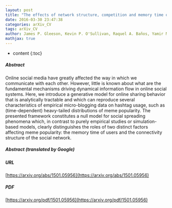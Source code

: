 ```yaml
---
layout: post
title: "The effects of network structure, competition and memory time on social spreading phenomena"
date: 2016-03-30 23:47:38
categories: arXiv_CV
tags: arXiv_CV
author: James P. Gleeson, Kevin P. O'Sullivan, Raquel A. Baños, Yamir Moreno
mathjax: true
---
```


* content
{:toc}

##### Abstract
Online social media have greatly affected the way in which we communicate with each other. However, little is known about what are the fundamental mechanisms driving dynamical information flow in online social systems. Here, we introduce a generative model for online sharing behavior that is analytically tractable and which can reproduce several characteristics of empirical micro-blogging data on hashtag usage, such as (time-dependent) heavy-tailed distributions of meme popularity. The presented framework constitutes a null model for social spreading phenomena which, in contrast to purely empirical studies or simulation-based models, clearly distinguishes the roles of two distinct factors affecting meme popularity: the memory time of users and the connectivity structure of the social network.

##### Abstract (translated by Google)


##### URL
[https://arxiv.org/abs/1501.05956](https://arxiv.org/abs/1501.05956)

##### PDF
[https://arxiv.org/pdf/1501.05956](https://arxiv.org/pdf/1501.05956)

